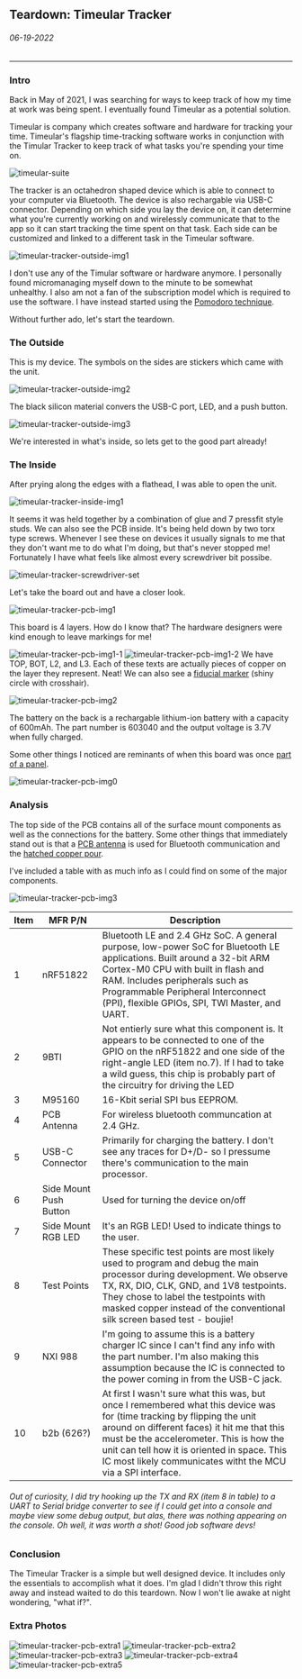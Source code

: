 ## Teardown: Timeular Tracker
###### 06-19-2022
---
### Intro
Back in May of 2021, I was searching for ways to keep track of how my time at work was being spent. I eventually found Timeular as a potential solution.

Timeular is company which creates software and hardware for tracking your time. Timeular's flagship time-tracking software works in conjunction with the Timular Tracker to keep track of what tasks you're spending your time on. 

![timeular-suite](./timeular-tracker-pics/timeular-suite.png)

The tracker is an octahedron shaped device which is able to connect to your computer via Bluetooth. The device is also rechargable via USB-C connector. Depending on which side you lay the device on, it can determine what you're currently working on and wirelessly communicate that to the app so it can start tracking the time spent on that task. Each side can be customized and linked to a different task in the Timeular software.

![timeular-tracker-outside-img1](./timeular-tracker-pics/timeular-tracker-outside-img1.jpg)

I don't use any of the Timular software or hardware anymore. I personally found micromanaging myself down to the minute to be somewhat unhealthy. I also am not a fan of the subscription model which is required to use the software. I have instead started using the [Pomodoro technique](https://en.wikipedia.org/wiki/Pomodoro_Technique).

Without further ado, let's start the teardown.

### The Outside
This is my device. The symbols on the sides are stickers which came with the unit.

![timeular-tracker-outside-img2](./timeular-tracker-pics/timeular-tracker-outside-img2.jpg)

The black silicon material convers the USB-C port, LED, and a push button.

![timeular-tracker-outside-img3](./timeular-tracker-pics/timeular-tracker-outside-img3.jpg)

We're interested in what's inside, so lets get to the good part already!

### The Inside
After prying along the edges with a flathead, I was able to open the unit. 

![timeular-tracker-inside-img1](./timeular-tracker-pics/timeular-tracker-inside-img1.jpg)

It seems it was held together by a combination of glue and 7 pressfit style studs. We can also see the PCB inside. It's being held down by two torx type screws. Whenever I see these on devices it usually signals to me that they don't want me to do what I'm doing, but that's never stopped me! Fortunately I have what feels like almost every screwdriver bit possibe.

![timeular-tracker-screwdriver-set](./timeular-tracker-pics/timeular-tracker-screwdriver-set.jpg)

Let's take the board out and have a closer look.

![timeular-tracker-pcb-img1](./timeular-tracker-pics/timeular-tracker-pcb-img1.jpg)

This board is 4 layers. How do I know that? The hardware designers were kind enough to leave markings for me!

![timeular-tracker-pcb-img1-1](./timeular-tracker-pics/timeular-tracker-pcb-img1-1.jpg)
![timeular-tracker-pcb-img1-2](./timeular-tracker-pics/timeular-tracker-pcb-img1-2.jpg)
We have TOP, BOT, L2, and L3. Each of these texts are actually pieces of copper on the layer they represent. Neat! We can also see a [fiducial marker](https://www.worthingtonassembly.com/blog/2014/12/29/what-are-fiducials-and-why-are-they-useful) (shiny circle with crosshair).

![timeular-tracker-pcb-img2](./timeular-tracker-pics/timeular-tracker-pcb-img2.jpg)

The battery on the back is a rechargable lithium-ion battery with a capacity of 600mAh. The part number is 603040 and the output voltage is 3.7V when fully charged.

Some other things I noticed are reminants of when this board was once [part of a panel](https://resources.pcb.cadence.com/blog/what-is-pcb-panelization-and-why-is-it-important-2). 

![timeular-tracker-pcb-img0](./timeular-tracker-pics/timeular-tracker-pcb-img0.jpg)

### Analysis
The top side of the PCB contains all of the surface mount components as well as the connections for the battery. Some other things that immediately stand out is that a [PCB antenna](https://www.pcbonline.com/blog/pcb-antenna-basics.html) is used for Bluetooth communication and the [hatched copper pour](https://en.wikipedia.org/wiki/Copper_pour).

I've included a table with as much info as I could find on some of the major components.

![timeular-tracker-pcb-img3](./timeular-tracker-pics/timeular-tracker-pcb-img3.jpg)

| Item | MFR P/N | Description|
|-----|--------|------|
| 1 |nRF51822|Bluetooth LE and 2.4 GHz SoC. A general purpose, low-power SoC for Bluetooth LE applications. Built around a 32-bit ARM Cortex-M0 CPU with built in flash and RAM. Includes peripherals such as Programmable Peripheral Interconnect (PPI), flexible GPIOs, SPI, TWI Master, and UART.|
|2|9BTI|Not entierly sure what this component is. It appears to be connected to one of the GPIO on the nRF51822 and one side of the right-angle LED (item no.7). If I had to take a wild guess, this chip is probably part of the circuitry for driving the LED|
|3|M95160|16-Kbit serial SPI bus EEPROM.|
|4|PCB Antenna| For wireless bluetooth communcation at 2.4 GHz.|
|5|USB-C Connector|Primarily for charging the battery. I don't see any traces for D+/D- so I pressume there's communication to the main processor.|
|6|Side Mount Push Button| Used for turning the device on/off|
|7|Side Mount RGB LED|It's an RGB LED! Used to indicate things to the user.|
|8|Test Points| These specific test points are most likely used to program and debug the main processor during development. We observe TX, RX, DIO, CLK, GND, and 1V8 testpoints. They chose to label the testpoints with masked copper instead of the conventional silk screen based test - boujie!|
|9|NXI 988|I'm going to assume this is a battery charger IC since I can't find any info with the part number. I'm also making this assumption because the IC is connected to the power coming in from the USB-C jack.|
|10|b2b (626?)| At first I wasn't sure what this was, but once I remembered what this device was for (time tracking by flipping the unit around on different faces) it hit me that this must be the accelerometer. This is how the unit can tell how it is oriented in space. This IC most likely communicates witht the MCU via a SPI interface.|

###### Out of curiosity, I did try hooking up the TX and RX (item 8 in table) to a UART to Serial bridge converter to see if I could get into a console and maybe view some debug output, but alas, there was nothing appearing on the console. Oh well, it was worth a shot! Good job software devs! 

### Conclusion
The Timeular Tracker is a simple but well designed device. It includes only the essentials to accomplish what it does. I'm glad I didn't throw this right away and instead waited to do this teardown. Now I won't lie awake at night wondering, "what if?".

### Extra Photos
![timeular-tracker-pcb-extra1](./timeular-tracker-pics/timeular-tracker-pcb-extra1.jpg)
![timeular-tracker-pcb-extra2](./timeular-tracker-pics/timeular-tracker-pcb-extra2.jpg)
![timeular-tracker-pcb-extra3](./timeular-tracker-pics/timeular-tracker-pcb-extra3.jpg)
![timeular-tracker-pcb-extra4](./timeular-tracker-pics/timeular-tracker-pcb-extra4.jpg)
![timeular-tracker-pcb-extra5](./timeular-tracker-pics/timeular-tracker-pcb-extra5.jpg)